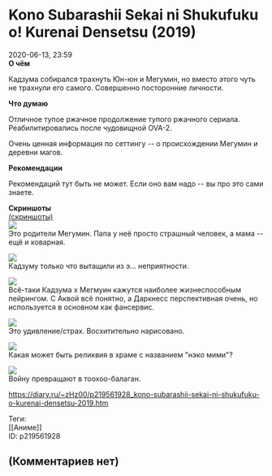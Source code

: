 Kono Subarashii Sekai ni Shukufuku o! Kurenai Densetsu (2019)
=============================================================

  
2020-06-13, 23:59  
  **О чём**    
   
 Кадзума собирался трахнуть Юн-юн и Мегумин, но вместо этого чуть не трахнули его самого. Совершенно посторонние личности.   
   
  **Что думаю**    
   
 Отличное тупое ржачное продолжение тупого ржачного сериала. Реабилитировались после чудовищной OVA-2.   
   
 Очень ценная информация по сеттингу -- о происхождении Мегумин и деревни магов.   
   
  **Рекомендации**    
   
 Рекомендаций тут быть не может. Если оно вам надо -- вы про это сами знаете.   
   
  **Скриншоты**    
  [(скриншоты)](https://zHz00.diary.ru/p219561928.htm?index=1#linkmore219561928m1)       
  [![](https://i.imgur.com/Rx5jLwJl.jpg)](https://i.imgur.com/Rx5jLwJ.jpg)    
 Это родители Мегумин. Папа у неё просто страшный человек, а мама -- ещё и коварная.   
   
  [![](https://i.imgur.com/615VxYJl.jpg)](https://i.imgur.com/615VxYJ.jpg)    
 Кадзуму только что вытащили из э... неприятности.   
   
  [![](https://i.imgur.com/Mtc2Abel.jpg)](https://i.imgur.com/Mtc2Abe.jpg)    
 Всё-таки Кадзума x Мегмуин кажутся наиболее жизнеспособным пейрингом. С Аквой всё понятно, а Даркнесс перспективная очень, но используется в основном как фансервис.   
   
  [![](https://i.imgur.com/WilhHa7l.jpg)](https://i.imgur.com/WilhHa7.jpg)    
 Это удивление/страх. Восхитительно нарисовано.   
   
  [![](https://i.imgur.com/yohlnPCl.jpg)](https://i.imgur.com/yohlnPC.jpg)    
 Какая может быть реликвия в храме с названием "нэко мими"?   
   
  [![](https://i.imgur.com/oWaspMjl.jpg)](https://i.imgur.com/oWaspMj.jpg)    
 Войну превращают в тоохоо-балаган.   
      
  
<https://diary.ru/~zHz00/p219561928_kono-subarashii-sekai-ni-shukufuku-o-kurenai-densetsu-2019.htm>  
  
Теги:  
[[Аниме]]  
ID: p219561928  


(Комментариев нет)
------------------